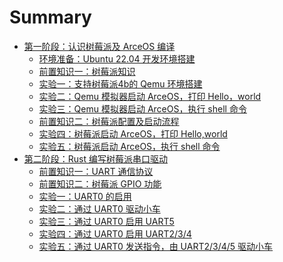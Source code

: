 # Summary

- [第一阶段：认识树莓派及 ArceOS 编译](./chapter_1.0.md)
  - [环境准备：Ubuntu 22.04 开发环境搭建](./chapter_1.1.md)
  - [前置知识一：树莓派知识](./chapter_1.2.md)
  - [实验一：支持树莓派4b的 Qemu 环境搭建](./chapter_1.3.md)
  - [实验二：Qemu 模拟器启动 ArceOS，打印 Hello，world](./chapter_1.4.md)
  - [实验三：Qemu 模拟器启动 ArceOS，执行 shell 命令](./chapter_1.5.md)
  - [前置知识二：树莓派配置及启动流程](./chapter_1.6.md)
  - [实验四：树莓派启动 ArceOS，打印 Hello,world](./chapter_1.7.md)
  - [实验五：树莓派启动 ArceOS，执行 shell 命令](./chapter_1.8.md)
- [第二阶段：Rust 编写树莓派串口驱动](./chapter_2.0.md)
  - [前置知识一：UART 通信协议](./chapter_2.1.md)
  - [前置知识二：树莓派 GPIO 功能](./chapter_2.2.md)
  - [实验一：UART0 的启用](./chapter_2.4.md)
  - [实验二：通过 UART0 驱动小车](./chapter_2.6.md)
  - [实验三：通过 UART0 启用 UART5](./chapter_2.7.md)
  - [实验四：通过 UART0 启用 UART2/3/4](./chapter_2.8.md)
  - [实验五：通过 UART0 发送指令，由 UART2/3/4/5 驱动小车](./chapter_2.9.md)
<!-- - [第三阶段：Rust for Linux 驱动验证（5.22-6.1）](./chapter_3.0.md)
  <!-- - [任务零：环境搭建 C语言内核模块的编译和测试](./chapter_3.1.md)
  <!-- - [任务一：R4L e10000 网卡驱动代码内核模块编译](./chapter_3.2.md)
  <!-- - [任务二：Linux 6.1 + R4L e10000网卡驱动 在 Qemu 中运行](./chapter_3.3.md)
  <!-- - [任务三：R4L virtio-net 网卡驱动代码内核模块编译](./chapter_3.4.md)
  <!-- - [任务四：Linux 6.1 + R4L virtio-net 网卡驱动 在 Qemu 中运行](./chapter_3.5.md)
  <!-- - [任务五：R4L + dwc 网卡驱动 在 Hw204 Linux 6.1 中运行](./chapter_3.6.md) -->
<!-- - [第四阶段：Rust LDD 网卡驱动规范设计（6.1-6.20）](./chapter_4.0.md) -->
  <!-- - [任务一：两套驱动代码分析对比，输出技术分析文档](./chapter_4.1.md) -->
  <!-- - [任务二：设计并提出 Rust LDD 网卡驱动规范和接口标准](./chapter_4.2.md) -->
<!-- - [第五阶段：基线版本1.0和技术架构2.0（6.20-7.1）](./chapter_5.0.md) -->
  <!-- - [任务一：Rust LDD 并入基线版本1.0的代码主分支中](./chapter_5.1.md) -->
  <!-- - [任务二：Rust LDD 写入技术架构2.0的设计文档和PPT中](./chapter_5.2.md) -->
<!-- - [第六阶段：技术架构2.0的拓展开发（7.1-9.1）](./chapter_5.3.md) -->
  <!-- - [任务一：支持树莓派ARM系列开发板（采购）](./chapter_5.4.md) -->
  <!-- - [任务二：支持平头哥RISC-V芯片开发板（厂家赞助）](./chapter_5.5.md) -->
  <!-- - [任务三：支持地平线J3/J5系列开发板（厂家赞助）](./chapter_5.6.md) -->
  <!-- - [任务四：支持黑芝麻C1200最新芯片开发板（需要争取）](./chapter_5.7.md) -->
